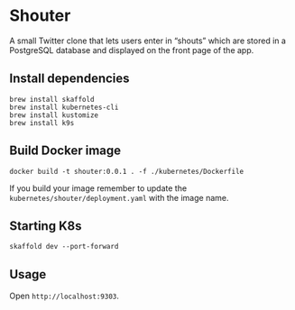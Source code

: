 # Shouter

 A small Twitter clone that lets users enter in “shouts” which are stored in a PostgreSQL database and displayed on the front page of the app.


## Install dependencies
```
brew install skaffold
brew install kubernetes-cli
brew install kustomize
brew install k9s
```

## Build Docker image

```
docker build -t shouter:0.0.1 . -f ./kubernetes/Dockerfile
```

If you build your image remember to update the `kubernetes/shouter/deployment.yaml` with the image name.

## Starting K8s

```
skaffold dev --port-forward
```

## Usage

Open `http://localhost:9303`.
